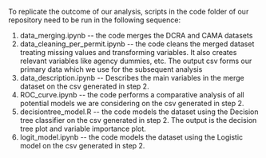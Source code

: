 To replicate the outcome of our analysis, scripts in the code folder of our repository need to be
run in the following sequence:
1. data_merging.ipynb -- the code merges the DCRA and CAMA datasets
2. data_cleaning_per_permit.ipynb -- the code cleans the merged dataset treating missing
values and transforming variables. It also creates relevant variables like agency dummies,
etc. The output csv forms our primary data which we use for the subsequent analysis
3. data_description.ipynb -- Describes the main variables in the merge dataset on the csv
generated in step 2.
4. ROC_curve.ipynb -- the code performs a comparative analysis of all potential models we
are considering on the csv generated in step 2.
5. decisiontree_model.R -- the code models the dataset using the Decision tree classifier on
the csv generated in step 2. The output is the decision tree plot and variable importance
plot.
6. logit_model.ipynb -- the code models the dataset using the Logistic model on the csv
generated in step 2.
